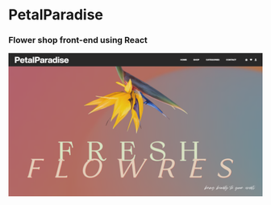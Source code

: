 # PetalParadise
### Flower shop front-end using React

![alt text](https://github.com/feresk/flower-shop/blob/main/preview/petalparadise-0.png?raw=true)
